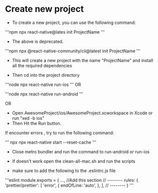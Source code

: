 # Create new project

- To create a new project, you can use the following command:

'''npm
npx react-native@lates init ProjectName
'''

- The above is deprecated.

'''npm
npx @react-native-community/cli@latest init ProjectName
'''

- This will create a new project with the name "ProjectName" and install all the required dependencies

- Then cd into the project directory

'''node
npx react-native run-ios
'''
OR

'''node
npx react-native run-android
'''

OR

- Open AwesomeProject/ios/AwesomeProject.xcworkspace in Xcode or run "xed -b ios"
- Then Hit the Run button.

If encounter errors , try to run the following command:

''' npx
npx react-native start --reset-cache
'''

- Close metro bundler and run the command to run-android or run-ios

- If doesn't work open the clean-all-mac.sh and run the scripts

- make sure to add the following to the .eslintrc.js file

'''eslint
module.exports = {
..., 
//Add this section 
// --------
rules: {
'prettier/prettier': [
  'error',
  {
    endOfLine: 'auto',
  },
],
// --------
}
'''